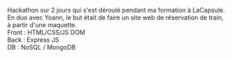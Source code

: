 Hackathon sur 2 jours qui s'est déroulé pendant ma formation à LaCapsule. En duo avec Yoann,
le but était de faire un site web de réservation de train, à partir d'une maquette.
<br>
Front : HTML/CSS/JS DOM
<br>
Back : Express JS
<br>
DB : NoSQL / MongoDB
